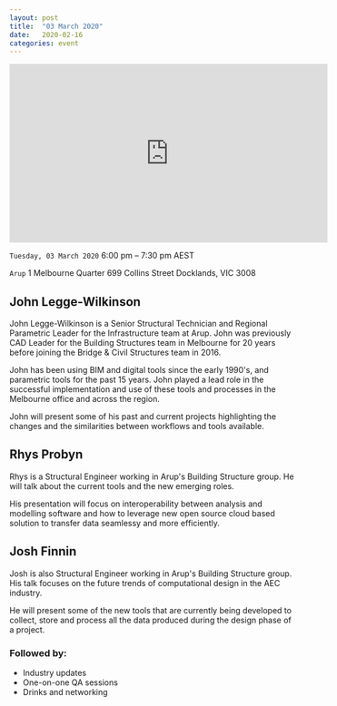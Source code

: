 ```yaml
---
layout: post
title:  "03 March 2020"
date:   2020-02-16
categories: event
---
```


<iframe width="560" height="315" src="https://www.youtube.com/embed/jdfj1o1uREk" frameborder="0" allow="accelerometer; autoplay; encrypted-media; gyroscope; picture-in-picture" allowfullscreen></iframe>

`Tuesday, 03 March 2020`
6:00 pm – 7:30 pm AEST

`Arup`
1 Melbourne Quarter
699 Collins Street
Docklands, VIC 3008

## John Legge-Wilkinson
John Legge-Wilkinson is a Senior Structural Technician and Regional Parametric Leader for the Infrastructure team at Arup. John was previously CAD Leader for the Building Structures team in Melbourne for 20 years before joining the Bridge & Civil Structures team in 2016.

John has been using BIM and digital tools since the early 1990's, and parametric tools for the past 15 years.
John played a lead role in the successful implementation and use of these tools and processes in the Melbourne office and across the region.

John will present some of his past and current projects highlighting the changes and the similarities between workflows and tools available.

## Rhys Probyn
Rhys is a Structural Engineer working in Arup's Building Structure group. He will talk about the current tools and the new emerging roles.

His presentation will focus on interoperability between analysis and modelling software and how to leverage new open source cloud based solution to transfer data seamlessy and more efficiently.

## Josh Finnin
Josh is also Structural Engineer working in Arup's Building Structure group. His talk focuses on the future trends of computational design in the AEC industry.

He will present some of the new tools that are currently being developed to collect, store and process all the data produced during the design phase of a project.

### Followed by:

- Industry updates
- One-on-one QA sessions
- Drinks and networking